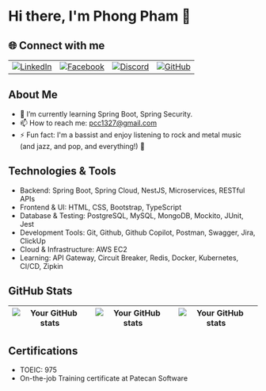 # Hi there, I'm Phong Pham 👋

## 🌐 Connect with me
<div align="center">
  <table>
    <tr>
      <td align="center">
        <a href="https://www.linkedin.com/in/peguin/" target="_blank">
          <img src="https://img.shields.io/badge/LinkedIn-%230A66C2.svg?style=for-the-badge&logo=linkedin&logoColor=white" alt="LinkedIn">
        </a>
      </td>
      <td align="center">
        <a href="https://facebook.com/leopeguin818" target="_blank">
          <img src="https://img.shields.io/badge/Facebook-%231877F2?style=for-the-badge&logo=facebook&logoColor=white" alt="Facebook">
        </a>
      </td>
      <td align="center">
        <a href="discordapp.com/users/924632491275485185" target="_blank">
          <img src="https://img.shields.io/badge/Discord-%237289DA?style=for-the-badge&logo=discord&logoColor=white" alt="Discord">
        </a>
      </td>
      <td align="center">
        <a href="https://github.com/peguin818" target="_blank">
          <img src="https://img.shields.io/badge/GitHub-%23121011?style=for-the-badge&logo=github&logoColor=white" alt="GitHub">
        </a>
      </td>
  </table>
</div>

## About Me
- 🌱 I’m currently learning Spring Boot, Spring Security.
- 📫 How to reach me: [pcc1327@gmail.com](mailto:pcc1327@gmail.com)
- ⚡ Fun fact: I'm a bassist and enjoy listening to rock and metal music (and jazz, and pop, and everything!) 🎸

## Technologies & Tools
- Backend: Spring Boot, Spring Cloud, NestJS, Microservices, RESTful APIs
- Frontend & UI: HTML, CSS, Bootstrap, TypeScript
- Database & Testing: PostgreSQL, MySQL, MongoDB, Mockito, JUnit, Jest
- Development Tools: Git, Github, Github Copilot, Postman, Swagger, Jira, ClickUp
- Cloud & Infrastructure: AWS EC2
- Learning: API Gateway, Circuit Breaker, Redis, Docker, Kubernetes, CI/CD, Zipkin

## GitHub Stats
| ![Your GitHub stats](https://github-readme-stats.vercel.app/api?username=peguin818&show_icons=true&theme=radical&hide_border=true&include_all_commits=true)  | ![Your GitHub stats](https://github-profile-summary-cards.vercel.app/api/cards/repos-per-language?username=peguin818&show_icons=true&theme=radical) | ![Your GitHub stats](https://github-readme-stats.vercel.app/api/top-langs/?username=peguin818&hide=html&hide_border=true&layout=compact&langs_count=6&theme=radical) |
| ------------- | ------------- | ------------- |

## Certifications
- TOEIC: 975
- On-the-job Training certificate at Patecan Software




<!--
**peguin818/peguin818** is a ✨ _special_ ✨ repository because its `README.md` (this file) appears on your GitHub profile.

Here are some ideas to get you started:

- 🔭 I’m currently working on ...
- 🌱 I’m currently learning ...
- 👯 I’m looking to collaborate on ...
- 🤔 I’m looking for help with ...
- 💬 Ask me about ...
- 📫 How to reach me: ...
- 😄 Pronouns: ...
- ⚡ Fun fact: ...
-->
